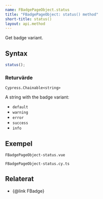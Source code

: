 ```yaml
---
name: FBadgePageObject.status
title: "FBadgePageObject: status() method"
short-title: status()
layout: api.method
---
```


Get badge variant.

## Syntax

```ts nocompile nolint
status();
```

### Returvärde

`Cypress.Chainable<string>`

A string with the badge variant:

- `default`
- `warning`
- `error`
- `success`
- `info`

## Exempel

```import static
FBadgePageObject-status.vue
```

```import
FBadgePageObject-status.cy.ts
```

## Relaterat

- {@link FBadge}
